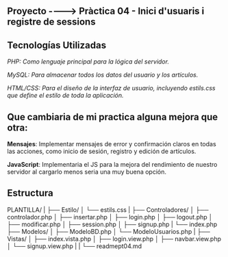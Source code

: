 ##  Proyecto ----> Pràctica 04 - Inici d'usuaris i registre de sessions


## Tecnologías Utilizadas

*PHP: Como lenguaje principal para la lógica del servidor.*

*MySQL: Para almacenar todos los datos del usuario y los artículos.*

*HTML/CSS: Para el diseño de la interfaz de usuario, incluyendo estils.css que define el estilo de toda la aplicación.*

## Que cambiaria de mi practica alguna mejora que otra:
**Mensajes**: Implementar mensajes de error y confirmación claros en todas las acciones, como inicio de sesión, registro y edición de artículos.

**JavaScript**: Implementaria el JS para la mejora del rendimiento de nuestro servidor al cargarlo menos seria una muy buena opción.


## Estructura

PLANTILLA/
|
├── Estilo/
│   └── estils.css
|
├── Controladores/
│   ├── controlador.php
│   ├── insertar.php
│   ├── login.php
│   ├── logout.php
│   ├── modificar.php
│   ├── session.php
│   ├── signup.php
|   └── index.php
├── Modelos/
│   ├── ModeloBD.php
│   └── ModeloUsuarios.php
|
├── Vistas/
│   ├── index.vista.php
│   ├── login.view.php
│   ├── navbar.view.php
│   └── signup.view.php
|
|
└── readmept04.md